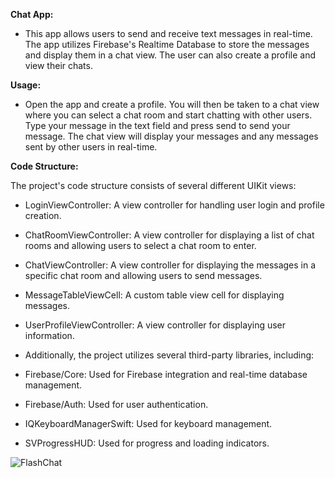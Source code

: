 **Chat App:**

- This app allows users to send and receive text messages in real-time. The app utilizes Firebase's Realtime Database to store the messages and display them in a chat view. The user can also create a profile and view their chats.

**Usage:**

- Open the app and create a profile. You will then be taken to a chat view where you can select a chat room and start chatting with other users. Type your message in the text field and press send to send your message. The chat view will display your messages and any messages sent by other users in real-time.

**Code Structure:**

The project's code structure consists of several different UIKit views:

- LoginViewController: A view controller for handling user login and profile creation.

- ChatRoomViewController: A view controller for displaying a list of chat rooms and allowing users to select a chat room to enter.

- ChatViewController: A view controller for displaying the messages in a specific chat room and allowing users to send messages.

- MessageTableViewCell: A custom table view cell for displaying messages.

- UserProfileViewController: A view controller for displaying user information.

- Additionally, the project utilizes several third-party libraries, including:

- Firebase/Core: Used for Firebase integration and real-time database management.

- Firebase/Auth: Used for user authentication.

- IQKeyboardManagerSwift: Used for keyboard management.

- SVProgressHUD: Used for progress and loading indicators.







![FlashChat](https://user-images.githubusercontent.com/101280910/222901294-60f6b617-1835-4bb3-aed7-d0b858e214ec.gif)
